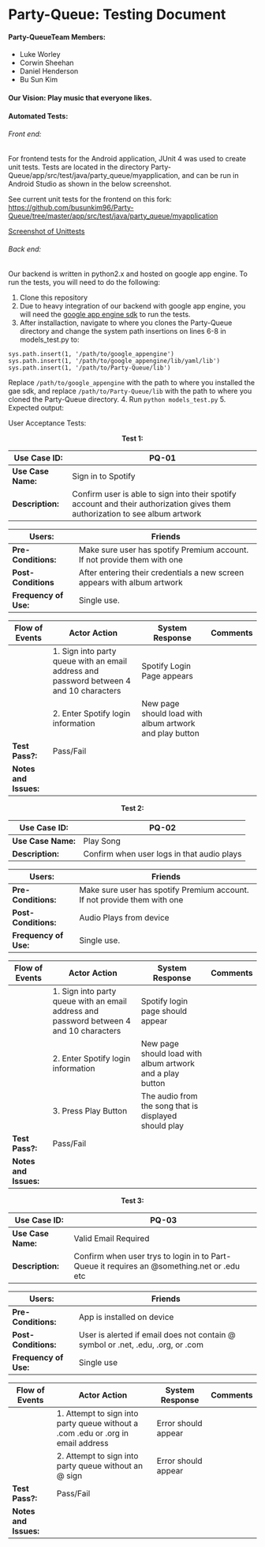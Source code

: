 # Party-Queue: Testing Document

#### Party-QueueTeam Members: 
* Luke Worley 
* Corwin Sheehan 
* Daniel Henderson 
* Bu Sun Kim

#### Our Vision: Play music that everyone likes.

#### Automated Tests: 
###### Front end:
For frontend tests for the Android application, JUnit 4 was used to create unit tests. Tests are located in the directory Party-Queue/app/src/test/java/party_queue/myapplication, and can be run in Android Studio as shown in the below screenshot. 

See current unit tests for the frontend on this fork: https://github.com/busunkim96/Party-Queue/tree/master/app/src/test/java/party_queue/myapplication

[Screenshot of Unittests](https://drive.google.com/file/d/1rhqs7-9Svk8_IyKgTpXQfo8AsDK9XcSWiw/view?usp=sharing)

###### Back end:
Our backend is written in python2.x and hosted on google app engine. To run the tests, you will need to do the following:

1. Clone this repository
2. Due to heavy integration of our backend with google app engine, you will need the [google app engine sdk](https://cloud.google.com/appengine/downloads) to run the tests. 
3. After installaction, navigate to where you clones the Party-Queue directory and change the system path insertions on lines 6-8 in models_test.py to:
```
sys.path.insert(1, '/path/to/google_appengine')
sys.path.insert(1, '/path/to/google_appengine/lib/yaml/lib')
sys.path.insert(1, '/path/to/Party-Queue/lib')
```
Replace `/path/to/google_appengine` with the path to where you installed the gae sdk, and replace `/path/to/Party-Queue/lib` with the path to where you cloned the Party-Queue directory.
4. Run `python models_test.py`
5. Expected output:


User Acceptance Tests:


<p align="center"> <b>Test 1:</b> </p>

|  **Use Case ID:** | PQ-01 |
|------|------|
|**Use Case Name:**|Sign in to Spotify|
| **Description:** |Confirm user is able to sign into their spotify account and their authorization gives them authorization to see album artwork|

|  **Users:** | Friends |
|------|------|
|**Pre-Conditions:**|Make sure user has spotify Premium account. If not provide them with one|
| **Post-Conditions** |After entering their credentials a new screen appears with album artwork|
|**Frequency of Use:**|Single use.|


|Flow of Events|Actor Action| System Response| Comments|
|------|------|------|------|
|                  |1. Sign into party queue with an email address and password between 4 and 10 characters| Spotify Login Page appears|  |
|                 | 2. Enter Spotify login information| New page should load with album artwork and play button | |
|**Test Pass?:**| Pass/Fail| | |
| **Notes and Issues:**| | | |

<p align="center"> <b>Test 2:</b> </p>

|  **Use Case ID:** | PQ-02 |
|------|------|
|**Use Case Name:**|Play Song|
| **Description:** |Confirm when user logs in that audio plays|

|  **Users:** | Friends |
|------|------|
|**Pre-Conditions:**|Make sure user has spotify Premium account. If not provide them with one|
| **Post-Conditions:** |Audio Plays from device|
|**Frequency of Use:**|Single use.|


|Flow of Events|Actor Action| System Response| Comments|
|------|------|------|------|
|                  |1. Sign into party queue with an email address and password between 4 and 10 characters| Spotify login page should appear |  |
|                 | 2. Enter Spotify login information| New page should load with album artwork and a play button | |
|                 | 3. Press Play Button|The audio from the song that is displayed should play| |
|**Test Pass?:**| Pass/Fail| | |
| **Notes and Issues:**| | | |


<p align="center"> <b>Test 3:</b> </p>

|  **Use Case ID:** | PQ-03 |
|------|------|
|**Use Case Name:**|Valid Email Required|
| **Description:** |Confirm when user trys to login in to Part-Queue it requires an @something.net or .edu etc|

|  **Users:** | Friends |
|------|------|
|**Pre-Conditions:**|App is installed on device |
| **Post-Conditions:** |User is alerted if email does not contain @  symbol or .net, .edu, .org, or .com|
|**Frequency of Use:**|Single use|


|Flow of Events|Actor Action| System Response| Comments|
|------|------|------|------|
|                  |1. Attempt to sign into party queue without a .com .edu or .org in email address| Error should appear |  |
|                 | 2. Attempt to sign into party queue without an @ sign| Error should appear | |
|**Test Pass?:**| Pass/Fail| | |
| **Notes and Issues:**| | | |
